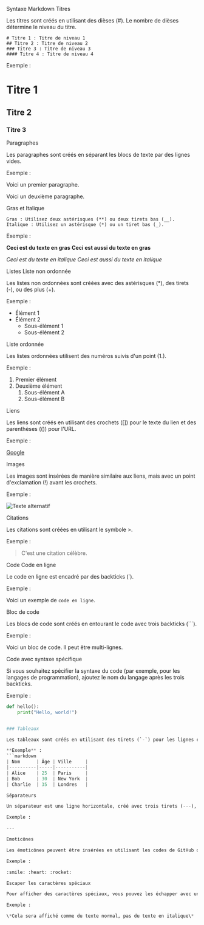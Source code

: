 Syntaxe Markdown
Titres

Les titres sont créés en utilisant des dièses (#). Le nombre de dièses détermine le niveau du titre.

    # Titre 1 : Titre de niveau 1
    ## Titre 2 : Titre de niveau 2
    ### Titre 3 : Titre de niveau 3
    #### Titre 4 : Titre de niveau 4

Exemple :

# Titre 1
## Titre 2
### Titre 3

Paragraphes

Les paragraphes sont créés en séparant les blocs de texte par des lignes vides.

Exemple :

Voici un premier paragraphe.

Voici un deuxième paragraphe.

Gras et Italique

    Gras : Utilisez deux astérisques (**) ou deux tirets bas (__).
    Italique : Utilisez un astérisque (*) ou un tiret bas (_).

Exemple :

**Ceci est du texte en gras**
__Ceci est aussi du texte en gras__

*Ceci est du texte en italique*
_Ceci est aussi du texte en italique_

Listes
Liste non ordonnée

Les listes non ordonnées sont créées avec des astérisques (*), des tirets (-), ou des plus (+).

Exemple :

- Élément 1
- Élément 2
  - Sous-élément 1
  - Sous-élément 2

Liste ordonnée

Les listes ordonnées utilisent des numéros suivis d'un point (1.).

Exemple :

1. Premier élément
2. Deuxième élément
   1. Sous-élément A
   2. Sous-élément B

Liens

Les liens sont créés en utilisant des crochets ([]) pour le texte du lien et des parenthèses (()) pour l'URL.

Exemple :

[Google](https://www.google.com)

Images

Les images sont insérées de manière similaire aux liens, mais avec un point d'exclamation (!) avant les crochets.

Exemple :

![Texte alternatif](https://example.com/image.jpg)

Citations

Les citations sont créées en utilisant le symbole >.

Exemple :

> C'est une citation célèbre.

Code
Code en ligne

Le code en ligne est encadré par des backticks (`).

Exemple :

Voici un exemple de `code en ligne`.

Bloc de code

Les blocs de code sont créés en entourant le code avec trois backticks (```).

Exemple :

Voici un bloc de code. Il peut être multi-lignes.

Code avec syntaxe spécifique

Si vous souhaitez spécifier la syntaxe du code (par exemple, pour les langages de programmation), ajoutez le nom du langage après les trois backticks.

Exemple :

```python
def hello():
    print("Hello, world!")


### Tableaux

Les tableaux sont créés en utilisant des tirets (`-`) pour les lignes et des barres verticales (`|`) pour séparer les colonnes.

**Exemple** :
```markdown
| Nom      | Âge | Ville     |
|----------|-----|-----------|
| Alice    | 25  | Paris     |
| Bob      | 30  | New York  |
| Charlie  | 35  | Londres   |

Séparateurs

Un séparateur est une ligne horizontale, créé avec trois tirets (---), trois astérisques (***) ou trois underscores (___).

Exemple :

---

Emoticônes

Les émoticônes peuvent être insérées en utilisant les codes de GitHub ou de Slack.

Exemple :

:smile: :heart: :rocket:

Escaper les caractères spéciaux

Pour afficher des caractères spéciaux, vous pouvez les échapper avec une barre oblique inverse (\).

Exemple :

\*Cela sera affiché comme du texte normal, pas du texte en italique\*
